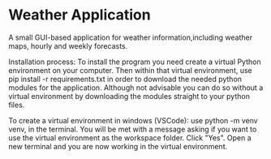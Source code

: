 # Weather Application

A small GUI-based application for weather information,including weather maps, hourly and weekly forecasts.


Installation process: To install the program you need create a virtual Python environment on your computer. Then within that virtual environment, use pip install -r requirements.txt
in order to download the needed python modules for the application. 
Although not advisable you can do so without a virtual environment by downloading the modules straight to your python files.

To create a virtual environment in windows (VSCode): use python -m venv venv, in the terminal. You will be met with a message asking if you want to use the virtual environment as the workspace
folder. Click "Yes". Open a new terminal and you are now working in the virtual environment.
